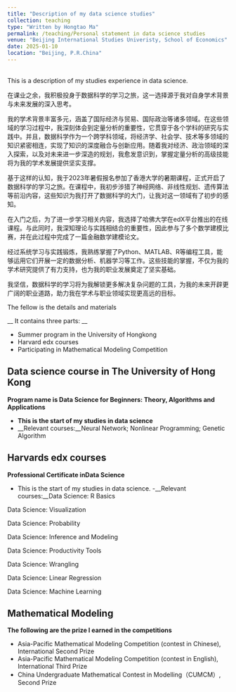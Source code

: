 ```yaml
---
title: "Description of my data science studies"
collection: teaching
type: "Written by Hongtao Ma"
permalink: /teaching/Personal statement in data science studies
venue: "Beijing International Studies Univeristy, School of Economics"
date: 2025-01-10
location: "Beijing, P.R.China"
---
```

<br/>
This is a description of my studies experience in data science. 


在课业之余，我积极投身于数据科学的学习之旅，这一选择源于我对自身学术背景与未来发展的深入思考。

我的学术背景丰富多元，涵盖了国际经济与贸易、国际政治等诸多领域。在这些领域的学习过程中，我深刻体会到定量分析的重要性，它贯穿于各个学科的研究与实践中。并且，数据科学作为一个跨学科领域，将经济学、社会学、技术等多领域的知识紧密相连，实现了知识的深度融合与创新应用。随着我对经济、政治领域的深入探索，以及对未来进一步深造的规划，我愈发意识到，掌握定量分析的高级技能将为我的学术发展提供坚实支撑。

基于这样的认知，我于2023年暑假报名参加了香港大学的暑期课程，正式开启了数据科学的学习之旅。在课程中，我初步涉猎了神经网络、非线性规划、遗传算法等前沿内容，这些知识为我打开了数据科学的大门，让我对这一领域有了初步的感知。

在入门之后，为了进一步学习相关内容，我选择了哈佛大学在edX平台推出的在线课程。与此同时，我深知理论与实践相结合的重要性，因此参与了多个数学建模比赛，并在此过程中完成了一篇金融数学建模论文。

经过系统学习与实践锻炼，我熟练掌握了Python、MATLAB、R等编程工具，能够运用它们开展一定的数据分析、机器学习等工作。这些技能的掌握，不仅为我的学术研究提供了有力支持，也为我的职业发展奠定了坚实基础。

我坚信，数据科学的学习将为我解锁更多解决复杂问题的工具，为我的未来开辟更广阔的职业道路，助力我在学术与职业领域实现更高远的目标。

The fellow is the details and materials

__ It contains three parts: __
- Summer program in the University of Hongkong
- Harvard edx courses
- Participating in Mathematical Modeling Competition


## Data science course in The University of Hong Kong
  **Program name is Data Science for Beginners: Theory, Algorithms and Applications**  
  - __This is the start of my studies in data science__
  - __Relevant courses:__Neural Network; Nonlinear Programming; Genetic Algorithm


## Harvards edx courses
  **Professional Certificate inData Science**  
  - This is the start of my studies in data science.
  -__Relevant courses:__Data Science: R Basics

Data Science: Visualization

Data Science: Probability

Data Science: Inference and Modeling

Data Science: Productivity Tools

Data Science: Wrangling

Data Science: Linear Regression

Data Science: Machine Learning


## Mathematical Modeling
  **The following are the prize I earned in the competitions**  
  - Asia-Pacific Mathematical Modeling Competition (contest in Chinese), International Second Prize
  - Asia-Pacific Mathematical Modeling Competition (contest in English), International Third Prize
  - China Undergraduate Mathematical Contest in Modelling（CUMCM）, Second Prize
